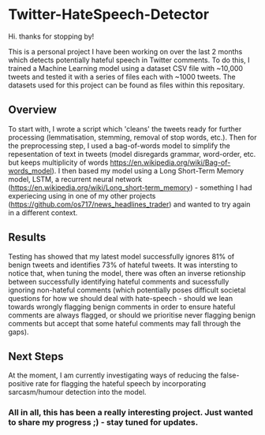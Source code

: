 # Twitter-HateSpeech-Detector

Hi. thanks for stopping by!

This is a personal project I have been working on over the last 2 months which detects potentially hateful speech in Twitter comments. To do this, I trained a Machine Learning model using a dataset CSV file with ~10,000 tweets and tested it with a series of files each with ~1000 tweets. The datasets used for this project can be found as files within this repositary. 

## Overview

To start with, I wrote a script which 'cleans' the tweets ready for further processing (lemmatisation, stemming, removal of stop words, etc.). Then for the preprocessing step, I used a bag-of-words model to simplify the repesentation of text in tweets (model disregards grammar, word-order, etc. but keeps multiplicity of words https://en.wikipedia.org/wiki/Bag-of-words_model). I then based my model using a Long Short-Term Memory model, LSTM, a recurrent neural network (https://en.wikipedia.org/wiki/Long_short-term_memory) - something I had experiecing using in one of my other projects (https://github.com/os717/news_headlines_trader) and wanted to try again in a different context.

## Results

Testing has showed that my latest model successfully ignores 81% of benign tweets and identifies 73% of hateful tweets. It was intersting to notice that, when tuning the model, there was often an inverse retionship between successfully identifying hateful comments and sucessfully ignoring non-hateful comments (which potentially poses difficult societal questions for how we should deal with hate-speech - should we lean towards wrongly flagging benign comments in order to ensure hateful comments are always flagged, or should we prioritise never flagging benign comments but accept that some hateful comments may fall through the gaps). 

## Next Steps

At the moment, I am currently investigating ways of reducing the false-positive rate for flagging the hateful speech by incorporating sarcasm/humour detection into the model. 

### All in all, this has been a really interesting project. Just wanted to share my progress ;) - stay tuned for updates.

